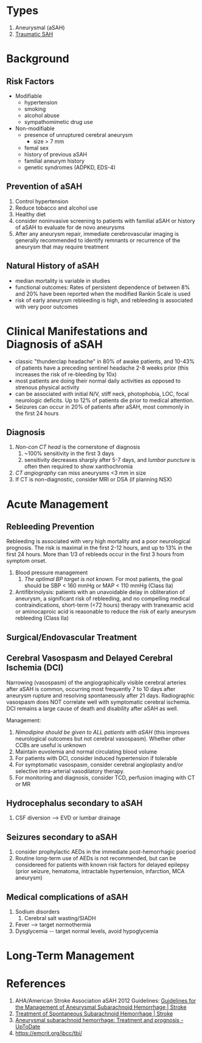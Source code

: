 # Types
1. Aneurysmal (aSAH)
2. [Traumatic SAH](../Critical%20Care/Neuro%20Critical%20Care/Traumatic%20Brain%20Injury.md#Traumatic%20SAH)

# Background
## Risk Factors
- Modifiable
	- hypertension
	- smoking
	- alcohol abuse
	- sympathomimetic drug use
- Non-modifiable
	- presence of unruptured cerebral aneurysm
		- size > 7 mm
	- femal sex
	- history of previous aSAH
	- familial aneurym history
	- genetic syndromes (ADPKD, EDS-4)

## Prevention of aSAH
1. Control hypertension
2. Reduce tobacco and alcohol use
3. Healthy diet
4. consider noninvasive screening to patients with familial aSAH or history of aSAH to evaluate for de novo aneurysms
5. After any aneurysm repair, immediate cerebrovascular imaging is generally recommended to identify remnants or recurrence of the aneurysm that may require treatment

## Natural History of aSAH
- median mortality is variable in studies
- functional outcomes: Rates of persistent dependence of between 8% and 20% have been reported when the modified Rankin Scale is used
- risk of early aneurysm rebleeding is high, and rebleeding is associated with very poor outcomes

# Clinical Manifestations and Diagnosis of aSAH
- classic "thunderclap headache" in 80% of awake patients, and 10-43% of patients have a preceding sentinel headache 2-8 weeks prior (this increases the risk of re-bleeding by 10x)
- most patients are doing their normal daily activities as opposed to strenous physical activity
- can be associated with initial N/V, stiff neck, photophobia, LOC, focal neurologic deficits. Up to 12% of patients die prior to medical attention.
- Seizures can occur in 20% of patients after aSAH, most commonly in the first 24 hours

## Diagnosis
1. *Non-con CT head* is the cornerstone of diagnosis
	1. ~100% sensitivity in the first 3 days
	2. sensitivity decreases sharply after 5-7 days, and *lumbar puncture* is often then required to show xanthochromia
3. *CT angiography* can miss aneurysms <3 mm in size
4. If CT is non-diagnostic, consider MRI or DSA (if planning NSX)

# Acute Management
## Rebleeding Prevention
Rebleeding is associated with very high mortality and a poor neurological prognosis. The risk is maximal in the first 2-12 hours, and up to 13% in the first 24 hours. More than 1/3 of rebleeds occur in the first 3 hours from symptom onset.
1. Blood pressure management
	1. *The optimal BP target is not known.* For most patients, the goal should be SBP < 160 mmHg or MAP < 110 mmHg (Class IIa)
3. Antifibrinolysis: patients with an unavoidable delay in obliteration of aneurysm, a significant risk of rebleeding, and no compelling medical contraindications, short-term (<72 hours) therapy with tranexamic acid or aminocaproic acid is reasonable to reduce the risk of early aneurysm rebleeding (Class IIa)

## Surgical/Endovascular Treatment

## Cerebral Vasospasm and Delayed Cerebral Ischemia (DCI)
Narrowing (vasospasm) of the angiographically visible cerebral arteries after aSAH is common, occurring most frequently 7 to 10 days after aneurysm rupture and resolving spontaneously after 21 days. Radiographic vasospasm does NOT correlate well with symptomatic cerebral ischemia. DCI remains a large cause of death and disability after aSAH as well.

Management:
1.  *Nimodipine should be given to ALL patients with aSAH* (this improves neurological outcomes but not cerebral vasospasm). Whether other CCBs are useful is unknown
2. Maintain euvolemia and normal circulating blood volume
3. For patients with DCI, consider induced hypertension if tolerable 
4. For symptomatic vasospasm, consider cerebral angioplasty and/or selective intra-arterial vasodilatory therapy.
5. For monitoring and diagnosis, consider TCD, perfusion imaging with CT or MR

## Hydrocephalus secondary to aSAH
1. CSF diversion --> EVD or lumbar drainage

## Seizures secondary to aSAH
1. consider prophylactic AEDs in the immediate post-hemorrhagic poeriod
2. Routine long-term use of AEDs is not recommended, but can be considereed for patients with known risk factors for delayed epilepsy (prior seizure, hematoma, intractable hypertension, infarction, MCA aneurysm)

## Medical complications of aSAH
1. Sodium disorders
	1. Cerebral salt wasting/SIADH
2. Fever --> target normothermia
3. Dysglycemia -- target normal levels, avoid hypoglycemia 

# Long-Term Management


# References
1. AHA/American Stroke Association aSAH 2012 Guidelines: [Guidelines for the Management of Aneurysmal Subarachnoid Hemorrhage | Stroke](https://www.ahajournals.org/doi/10.1161/str.0b013e3182587839)
2. [Treatment of Spontaneous Subarachnoid Hemorrhage | Stroke](https://www.ahajournals.org/doi/full/10.1161/STROKEAHA.119.025997)
3. [Aneurysmal subarachnoid hemorrhage: Treatment and prognosis - UpToDate](https://www.uptodate.com/contents/aneurysmal-subarachnoid-hemorrhage-treatment-and-prognosis)
4. https://emcrit.org/ibcc/tbi/
